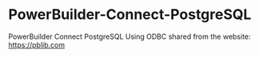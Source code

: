 # PowerBuilder-Connect-PostgreSQL
PowerBuilder Connect PostgreSQL Using ODBC
shared from the website: https://pblib.com
